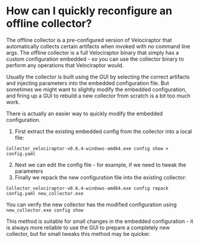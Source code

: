 # How can I quickly reconfigure an offline collector?

The offline collector is a pre-configured version of Velociraptor that automatically collects certain artifacts when invoked with no command line args. The offline collector is a full Velociraptor binary that simply has a custom configuration embedded - so you can use the collector binary to perform any operations that Velociraptor would.

Usually the collector is built using the GUI by selecting the correct artifacts and injecting parameters into the embedded configuration file. But sometimes we might want to slightly modify the embedded configuration, and firing up a GUI to rebuild a new collector from scratch is a bit too much work.

There is actually an easier way to quickly modify the embedded configuration. 

1. First extract the existing embedded config from the collector into a local file:

```
Collector_velociraptor-v0.6.4-windows-amd64.exe config show > config.yaml
```

2. Next we can edit the config file - for example, if we need to tweak the parameters
3. Finally we repack the new configuration file into the existing collector:

```
Collector_velociraptor-v0.6.4-windows-amd64.exe config repack config.yaml new_collector.exe
```

You can verify the new collector has the modified configuration using `new_collector.exe config show`

This method is suitable for small changes in the embedded configuration - it is always more reliable to use the GUI to prepare a completely new collector, but for small tweaks this method may be quicker.
